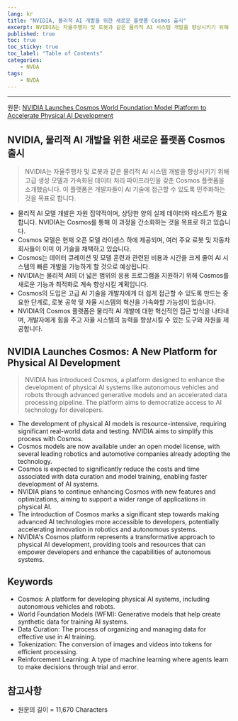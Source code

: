 ```yaml
---
lang: kr
title: "NVIDIA, 물리적 AI 개발을 위한 새로운 플랫폼 Cosmos 출시"
excerpt: NVIDIA는 자율주행차 및 로봇과 같은 물리적 AI 시스템 개발을 향상시키기 위해 고급 생성 모델과 가속화된 데이터 처리 파이프라인을 갖춘 Cosmos 플랫폼을 소개했습니다. 이 플랫폼은 개발자들이 AI 기술에 접근할 수 있도록 민주화하는 것을 목표로 합니다.
published: true
toc: true
toc_sticky: true
toc_label: "Table of Contents"
categories:
    - NVDA
tags:
    - NVDA
---
```


---

  원문: [NVIDIA Launches Cosmos World Foundation Model Platform to Accelerate Physical AI Development](https://www.investing.com/news/press-releases/nvidia-launches-cosmos-world-foundation-model-platform-to-accelerate-physical-ai-development-93CH-3799052)

## NVIDIA, 물리적 AI 개발을 위한 새로운 플랫폼 Cosmos 출시

> NVIDIA는 자율주행차 및 로봇과 같은 물리적 AI 시스템 개발을 향상시키기 위해 고급 생성 모델과 가속화된 데이터 처리 파이프라인을 갖춘 Cosmos 플랫폼을 소개했습니다. 이 플랫폼은 개발자들이 AI 기술에 접근할 수 있도록 민주화하는 것을 목표로 합니다.


- 물리적 AI 모델 개발은 자원 집약적이며, 상당한 양의 실제 데이터와 테스트가 필요합니다. NVIDIA는 Cosmos를 통해 이 과정을 간소화하는 것을 목표로 하고 있습니다.
- Cosmos 모델은 현재 오픈 모델 라이센스 하에 제공되며, 여러 주요 로봇 및 자동차 회사들이 이미 이 기술을 채택하고 있습니다.
- Cosmos는 데이터 큐레이션 및 모델 훈련과 관련된 비용과 시간을 크게 줄여 AI 시스템의 빠른 개발을 가능하게 할 것으로 예상됩니다.
- NVIDIA는 물리적 AI의 더 넓은 범위의 응용 프로그램을 지원하기 위해 Cosmos를 새로운 기능과 최적화로 계속 향상시킬 계획입니다.
- Cosmos의 도입은 고급 AI 기술을 개발자에게 더 쉽게 접근할 수 있도록 만드는 중요한 단계로, 로봇 공학 및 자율 시스템의 혁신을 가속화할 가능성이 있습니다.
- NVIDIA의 Cosmos 플랫폼은 물리적 AI 개발에 대한 혁신적인 접근 방식을 나타내며, 개발자에게 힘을 주고 자율 시스템의 능력을 향상시킬 수 있는 도구와 자원을 제공합니다.

## NVIDIA Launches Cosmos: A New Platform for Physical AI Development

> NVIDIA has introduced Cosmos, a platform designed to enhance the development of physical AI systems like autonomous vehicles and robots through advanced generative models and an accelerated data processing pipeline. The platform aims to democratize access to AI technology for developers.


- The development of physical AI models is resource-intensive, requiring significant real-world data and testing. NVIDIA aims to simplify this process with Cosmos.
- Cosmos models are now available under an open model license, with several leading robotics and automotive companies already adopting the technology.
- Cosmos is expected to significantly reduce the costs and time associated with data curation and model training, enabling faster development of AI systems.
- NVIDIA plans to continue enhancing Cosmos with new features and optimizations, aiming to support a wider range of applications in physical AI.
- The introduction of Cosmos marks a significant step towards making advanced AI technologies more accessible to developers, potentially accelerating innovation in robotics and autonomous systems.
- NVIDIA's Cosmos platform represents a transformative approach to physical AI development, providing tools and resources that can empower developers and enhance the capabilities of autonomous systems.

## Keywords

- Cosmos: A platform for developing physical AI systems, including autonomous vehicles and robots.
- World Foundation Models (WFM): Generative models that help create synthetic data for training AI systems.
- Data Curation: The process of organizing and managing data for effective use in AI training.
- Tokenization: The conversion of images and videos into tokens for efficient processing.
- Reinforcement Learning: A type of machine learning where agents learn to make decisions through trial and error.

## 참고사항

- 원문의 길이 = 11,670 Characters

